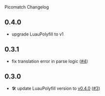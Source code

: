 Picomatch Changelog

## 0.4.0

* upgrade LuauPolyfill to v1

## 0.3.1

* fix translation error in parse logic ([#4](https://github.com/Roblox/picomatch-lua/pull/4))

## 0.3.0

* :hammer_and_wrench: update LuauPolyfill version to [v0.4.0](https://github.com/Roblox/luau-polyfill/blob/v0.4.0/CHANGELOG.md#040) ([#3](https://github.com/Roblox/picomatch-lua/pull/3))
